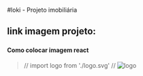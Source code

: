 #loki - Projeto imobiliária

## link imagem projeto:


###
#### Como colocar imagem react
> // import logo from './logo.svg'
> // <img src={logo} className="App-logo" alt="logo" />
